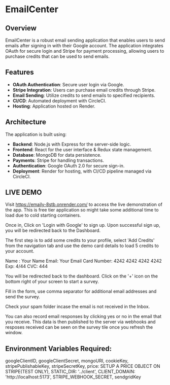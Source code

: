 # EmailCenter

## Overview

EmailCenter is a robust email sending application that enables users to send emails after signing in with their Google account. The application integrates OAuth for secure login and Stripe for payment processing, allowing users to purchase credits that can be used to send emails.

## Features

- **OAuth Authentication**: Secure user login via Google.
- **Stripe Integration**: Users can purchase email credits through Stripe.
- **Email Sending**: Utilize credits to send emails to specified recipients.
- **CI/CD**: Automated deployment with CircleCI.
- **Hosting**: Application hosted on Render.

## Architecture

The application is built using:

- **Backend**: Node.js with Express for the server-side logic.
- **Frontend**: React for the user interface & Redux state management.
- **Database**: MongoDB for data persistence.
- **Payments**: Stripe for handling transactions.
- **Authentication**: Google OAuth 2.0 for secure sign-in.
- **Deployment**: Render for hosting, with CI/CD pipeline managed via CircleCI.

## LIVE DEMO

Visit https://emaily-8stb.onrender.com/ to access the live demonstration of the app. This is free tier application so might take some additional time to load due to cold starting containers.

Once in, Click on 'Login with Google' to sign up. Upon successful sign up, you will be redirected back to the Dashboard.

The first step is to add some credits to your profile, select 'Add Credits' from the navigation tab and use the demo card details to load 5 credits to your account.

Name : Your Name
Email: Your Email
Card Number: 4242 4242 4242 4242
Exp: 4/44
CVC: 444

You will be redirected back to the dashboard. Click on the '+' icon on the bottom right of your screen to start a survey.

Fill in the form, use comma separator for additional email addresses and send the survey.

Check your spam folder incase the email is not received in the Inbox.

You can also record email responses by clicking yes or no in the email that you receive. This data is then published to the server via webhooks and resposes received can be seen on the survey tile once you refresh the window.

## Environment Variables Required:

googleClientID,
googleClientSecret,
mongoURI,
cookieKey,
stripePublishableKey,
stripeSecretKey,
price: SETUP A PRICE OBJECT ON STRIPE(TEST ONLY),
STATIC_DIR: '../client',
CLIENT_DOMAIN: 'http://localhost:5173',
STRIPE_WEBHOOK_SECRET,
sendgridKey
